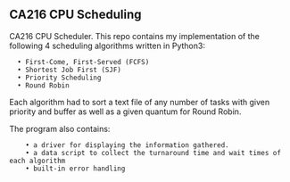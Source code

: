 ## CA216 CPU Scheduling

CA216 CPU Scheduler. This repo contains my implementation of the following 4 scheduling algorithms written in Python3:

      •	First-Come, First-Served (FCFS)
      •	Shortest Job First (SJF)
      •	Priority Scheduling
      •	Round Robin
      
Each algorithm had to sort a text file of any number of tasks with given priority and buffer as well as a given quantum for Round Robin. 

The program also contains:

		• a driver for displaying the information gathered.
		• a data script to collect the turnaround time and wait times of each algorithm
		• built-in error handling



